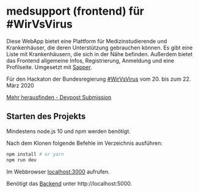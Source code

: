 # medsupport (frontend) für #WirVsVirus

Diese WebApp bietet eine Plattform für Medizinstudierende und Krankenhäuser, die deren Unterstützung gebrauchen können.
Es gibt eine Liste mit Krankenhäusern, die sich in der Nähe befinden.
Außerdem bietet das Frontend allgemeine Infos, Registrierung, Anmeldung und eine Profilseite. Umgesetzt mit [Sapper](https://sapper.svelte.dev/).

Für den Hackaton der Bundesregierung [#WirVsVirus](https://wirvsvirushackathon.org/) vom 20. bis zum 22. März 2020

[Mehr herausfinden - Devpost Submission](https://devpost.com/software/studepimy-de)

## Starten des Projekts

Mindestens node.js 10 und npm werden benötigt.

Nach dem Klonen folgende Befehle im Verzeichnis ausführen:

```bash
npm install # or yarn
npm run dev
```

Im Webbrowser [localhost:3000](http://localhost:3000) aufrufen.

Benötigt das [Backend](https://github.com/wirvsvirus-medversorgung/backend) unter http://localhost:5000.

